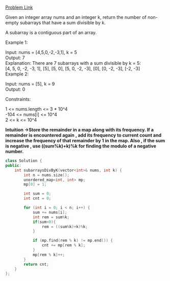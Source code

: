 [Problem Link](https://leetcode.com/problems/subarray-sums-divisible-by-k/description/?envType=daily-question&envId=2024-06-09)<br>

Given an integer array nums and an integer k, return the number of non-empty subarrays that have a sum divisible by k.<br>

A subarray is a contiguous part of an array.<br>

 

Example 1:<br>

Input: nums = [4,5,0,-2,-3,1], k = 5<br>
Output: 7<br>
Explanation: There are 7 subarrays with a sum divisible by k = 5:<br>
[4, 5, 0, -2, -3, 1], [5], [5, 0], [5, 0, -2, -3], [0], [0, -2, -3], [-2, -3]<br>
Example 2:<br>

Input: nums = [5], k = 9<br>
Output: 0<br>
 

Constraints:<br>

1 <= nums.length <= 3 * 10^4<br>
-104 <= nums[i] <= 10^4<br>
2 <= k <= 10^4<br>

__Intuition ->Store the remainder in a map along with its frequency. If a remainder is encountered again , add its frequency to current count and increase the frequency of that remainder by 1 in the map. Also , if the sum is negative , use ((sum%k)+k)%k for finding the modulo of a negative number.__

```C++
class Solution {
public:
    int subarraysDivByK(vector<int>& nums, int k) {
        int n = nums.size();
        unordered_map<int, int> mp;
        mp[0] = 1;

        int sum = 0;
        int cnt = 0;

        for (int i = 0; i < n; i++) {
            sum += nums[i];
            int rem = sum%k;
            if(sum<0){
                rem = ((sum%k)+k)%k;
            }

            if (mp.find(rem % k) != mp.end()) {
                cnt += mp[rem % k];
            }
            mp[rem % k]++;
        }
        return cnt;
    }
};
```
